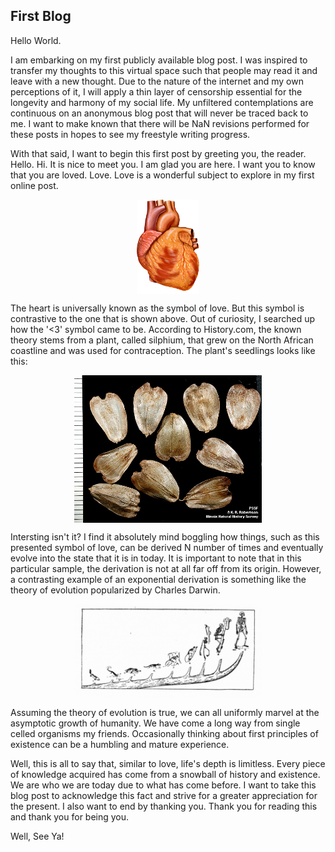 ## First Blog

Hello World. 

I am embarking on my first publicly available blog post. I was inspired to transfer my thoughts to this virtual space such that people may read it and leave
with a new thought. Due to the nature of the internet and my own perceptions of it, I will apply a thin layer of censorship essential for the longevity and harmony 
of my social life. My unfiltered contemplations are continuous on an anonymous blog post that will never be traced back to me. I want to make known that 
there will be NaN revisions performed for these posts in hopes to see my freestyle writing progress. 

With that said, I want to begin this first post by greeting you, the reader. Hello. Hi. It is nice to meet you. I am glad you are here. I want you to know
that you are loved. Love. Love is a wonderful subject to explore in my first online post. 


<img src="/png/Heart_anterior_exterior_view.png" style="height: 300; width:100px; display: block; margin: 0 auto"/>

The heart is universally known as the symbol of love. But this symbol is contrastive to the one that is shown above.
Out of curiosity, I searched up how the '<3' symbol came to be. According to History.com, the known theory stems from a plant, called silphium, that grew on the North African coastline and was used for contraception. The plant's seedlings looks like this:

<img src="/png/silpperf.seeds1.jpg" style="height: 300; width:300px; display: block; margin: 0 auto"/>

Intersting isn't it? I find it absolutely mind boggling how things, such as this presented symbol of love, can be derived N number of times and eventually 
evolve into the state that it is in today. It is important to note that in this particular sample, the derivation is not at all far off from its origin.
However, a contrasting example of an exponential derivation is something like the theory of evolution popularized by Charles Darwin. 

<img src="/png/fish to human.jpeg" style="height: 100; width:300px; display: block; margin: 0 auto"/>

Assuming the theory of evolution is true, we can all uniformly marvel at the asymptotic growth of humanity. We have come a long way from single celled
organisms my friends. Occasionally thinking about first principles of existence can be a humbling and mature experience. 

Well, this is all to say that, similar to love, life's depth is limitless. Every piece of knowledge acquired has come from a snowball of history and 
existence. We are who we are today due to what has come before. I want to take this blog post to acknowledge this fact and strive for a greater appreciation for the present. I also want to end by thanking you. Thank you for reading this and thank you for being you. 

Well, See Ya! 








